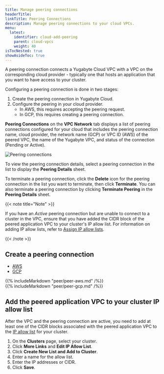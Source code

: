 ```yaml
---
title: Manage peering connections
headerTitle: 
linkTitle: Peering Connections
description: Manage peering connections to your cloud VPCs.
menu:
  latest:
    identifier: cloud-add-peering
    parent: cloud-vpcs
    weight: 40
isTocNested: true
showAsideToc: true
---
```


A peering connection connects a Yugabyte Cloud VPC with a VPC on the corresponding cloud provider - typically one that hosts an application that you want to have access to your cluster.

Configuring a peering connection is done in two stages:

1. Create the peering connection in Yugabyte Cloud.
2. Configure the peering in your cloud provider.
    - In AWS, this requires accepting the peering request.
    - In GCP, this requires creating a peering connection.

**Peering Connections** on the **VPC Network** tab displays a list of peering connections configured for your cloud that includes the peering connection name, cloud provider, the network name (GCP) or VPC ID (AWS) of the peered VPC, the name of the Yugabyte VPC, and status of the connection (Pending or Active).

![Peering connections](/images/yb-cloud/cloud-vpc-peering.png)

To view the peering connection details, select a peering connection in the list to display the **Peering Details** sheet.

To terminate a peering connection, click the **Delete** icon for the peering connection in the list you want to terminate, then click **Terminate**. You can also terminate a peering connection by clicking **Terminate Peering** in the **Peering Details** sheet.

{{< note title="Note" >}}

If you have an _Active_ peering connection but are unable to connect to a cluster in the VPC, ensure that you have added the CIDR block of the peered application VPC to your cluster's IP allow list. For information on adding IP allow lists, refer to [Assign IP allow lists](../../../cloud-secure-clusters/add-connections/).

{{< /note >}}

## Create a peering connection

<ul class="nav nav-tabs nav-tabs-yb">
  <li >
    <a href="#peer-aws" class="nav-link active" id="aws-tab" data-toggle="tab" role="tab" aria-controls="peer-aws" aria-selected="true">
      <i class="fab fa-aws" aria-hidden="true"></i>
      AWS
    </a>
  </li>
  <li>
    <a href="#peer-gcp" class="nav-link" id="gcp-tab" data-toggle="tab" role="tab" aria-controls="peer-gcp" aria-selected="false">
      <i class="fab fa-google" aria-hidden="true"></i>
      GCP
    </a>
  </li>
</ul>

<div class="tab-content">
  <div id="peer-aws" class="tab-pane fade show active" role="tabpanel" aria-labelledby="aws-tab">
    {{% includeMarkdown "peer/peer-aws.md" /%}}
  </div>
  <div id="peer-gcp" class="tab-pane fade" role="tabpanel" aria-labelledby="gcp-tab">
    {{% includeMarkdown "peer/peer-gcp.md" /%}}
  </div>
</div>

## Add the peered application VPC to your cluster IP allow list

After the VPC and the peering connection are active, you need to add at least one of the CIDR blocks associated with the peered application VPC to the [IP allow list](../../../cloud-secure-clusters/add-connections/) for your cluster.

1. On the **Clusters** page, select your cluster.
1. Click **More Links** and **Edit IP Allow List**.
1. Click **Create New List and Add to Cluster**.
1. Enter a name for the allow list.
1. Enter the IP addresses or CIDR.
1. Click **Save**.
